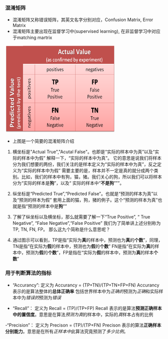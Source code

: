 ### 混淆矩阵

- 混淆矩阵又称错误矩阵，其英文名字分别对应，Confusion Matrix, Error Matrix
- 混淆矩阵主要出现在监督学习中(supervised learning), 在非监督学习中对应于matching martrix

<img src="https://github.com/bohai0818/Machine_Learning_Theory/blob/master/image/confusion_matrix.png" width="350" height="280"/>

- 上图是一个简要的混淆矩阵介绍
1. 横坐标是"Actual True","Acutal False"。也即是“实际的样本中为真”以及“实际的样本中为假”
解释一下，“实际的样本中为真”。 它的意思是说我们将样本分为我们想要的两份，我们关注的是样本定义为“实际的样本中为真”，反之定义为“实际的样本中为假”
需要主要的是，样本并不一定是真的就分成两个类别。比如，我们的样本中有狗，猫，猪。我们关心的狗，所以我们可以将样本分为“实际的样本是**狗**”，以及“
实际的样本中“**不是狗**”””。

2. 纵坐标是“Predicted True”,“Predicted False”。也就是“预测的样本为真”以及“预测的样本为假”
套用上面的猫，狗，猪的例子。这个“预测的样本为真”也就是指“预测的样本中是**狗**””

3. 了解了纵坐标以及横坐标，那么就需要了解一下“True Positive”, “ True Negative”, “False Negative”,“False Positive”
我们为了简单讲上述分别称为TP, TN, FN, FP。 那么这九个简称是什么意思呢？

4. 通过图示可以看到，TP是指“实际为**真**的样本中，预测也为**真**的**个数**”，同理，TN是指“在实际为**假**的样本中，预测也为**假**的**个数**”
FN是指“在实际为**真**的样本中，预测为**假**的**个数**”，FP是指在“实际为**假**的样本中，预测为**真**的样本**个数**”


### 用于判断算法的指标

- “Accurancy”: 定义为  Accurancy = (TP+TN)/(TP+TN+FP+FN)
Accurancy 表示的是算法整体的**总体正确率** 包括世界样本中为*正确的*预测为*正确*和实际样本中为*错误的*预测为*错误*

- “Recall”： 定义为 Recall = (TP)/(TP+FP)
Recall 表示的是算法**预测正确样本中的置信度**。意思是在算法*预测为真*的样本中，实际的*真*样本占有的比例

-“Precision”： 定义为 Precison = (TP)/(TP+FN)
Precison 表示的算法**正确样本分别能力**。意思是在所有*正样本中*此算法究竟预测了*多少比例*。

